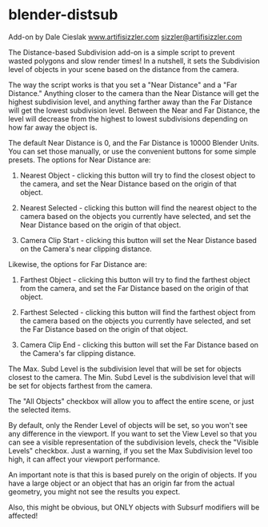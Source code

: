 # blender-distsub
Add-on by Dale Cieslak
www.artifisizzler.com
sizzler@artifisizzler.com

The Distance-based Subdivision add-on is a simple script to prevent wasted polygons and slow render times!  In a nutshell, it sets the Subdivision level of objects in your scene based on the distance from the camera.  

The way the script works is that you set a "Near Distance" and a "Far Distance."  Anything closer to the camera than the Near Distance will get the highest subdivision level, and anything farther away than the Far Distance will get the lowest subdivision level.  Between the Near and Far Distance, the level will decrease from the highest to lowest subdivisions depending on how far away the object is.  

The default Near Distance is 0, and the Far Distance is 10000 Blender Units.  You can set those manually, or use the convenient buttons for some simple presets.  The options for Near Distance are:

1. Nearest Object - clicking this button will try to find the closest object to the camera, and set the Near Distance based on the origin of that object.

2. Nearest Selected - clicking this button will find the nearest object to the camera based on the objects you currently have selected, and set the Near Distance based on the origin of that object.

3. Camera Clip Start - clicking this button will set the Near Distance based on the Camera's near clipping distance.

Likewise, the options for Far Distance are:

1. Farthest Object - clicking this button will try to find the farthest object from the camera, and set the Far Distance based on the origin of that object.

2. Farthest Selected - clicking this button will find the farthest object from the camera based on the objects you currently have selected, and set the Far Distance based on the origin of that object.

3. Camera Clip End - clicking this button will set the Far Distance based on the Camera's far clipping distance.

The Max. Subd Level is the subdivision level that will be set for objects closest to the camera.  The Min. Subd Level is the subdivision level that will be set for objects farthest from the camera. 

The "All Objects" checkbox will allow you to affect the entire scene, or just the selected items.

By default, only the Render Level of objects will be set, so you won't see any difference in the viewport.  If you want to set the View Level so that you can see a visible representation of the subdivision levels, check the "Visible Levels" checkbox.  Just a warning, if you set the Max Subdivision level too high, it can affect your viewport performance.  

An important note is that this is based purely on the origin of objects.  If you have a large object or an object that has an origin far from the actual geometry, you might not see the results you expect. 

Also, this might be obvious, but ONLY objects with Subsurf modifiers will be affected!  